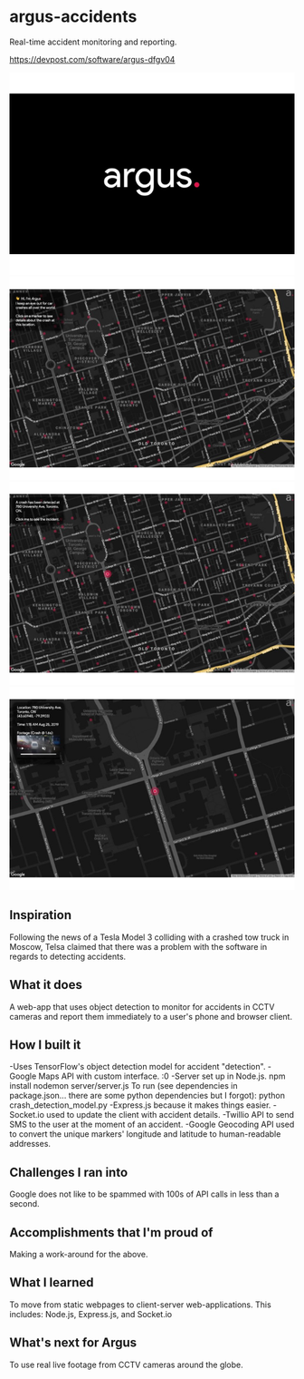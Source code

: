 # argus-accidents
Real-time accident monitoring and reporting.

https://devpost.com/software/argus-dfgv04

![alt text](title.jpg?raw=true "Title")
![alt text](home.jpg?raw=true "Title")
![alt text](detected.jpg?raw=true "Title")
![alt text](accident.jpg?raw=true "Title")


## Inspiration
Following the news of a Tesla Model 3 colliding with a crashed tow truck in Moscow, Telsa claimed that there was a problem with the software in regards to detecting accidents.

## What it does
A web-app that uses object detection to monitor for accidents in CCTV cameras and report them immediately to a user's phone and browser client.

## How I built it
-Uses TensorFlow's object detection model for accident "detection".
-Google Maps API with custom interface. :0
-Server set up in Node.js. npm install nodemon server/server.js To run (see dependencies in package.json... there are some python dependencies but I forgot): python crash_detection_model.py
-Express.js because it makes things easier.
-Socket.io used to update the client with accident details.
-Twillio API to send SMS to the user at the moment of an accident.
-Google Geocoding API used to convert the unique markers' longitude and latitude to human-readable addresses.

## Challenges I ran into
Google does not like to be spammed with 100s of API calls in less than a second.

## Accomplishments that I'm proud of
Making a work-around for the above.

## What I learned
To move from static webpages to client-server web-applications. This includes: Node.js, Express.js, and Socket.io

## What's next for Argus
To use real live footage from CCTV cameras around the globe.

